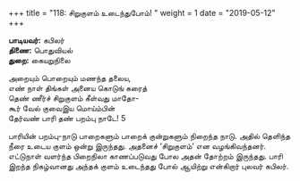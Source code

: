 ﻿+++
title = "118: சிறுகுளம் உடைந்துபோம்!  "
weight = 1
date = "2019-05-12"
+++

**பாடியவர்:** கபிலர்  
**திணை:** பொதுவியல்  
**துறை:** கையறுநிலை  
  
அறையும் பொறையும் மணந்த தலைய,  
எண் நாள் திங்கள் அனைய கொடுங் கரைத்  
தெண் ணீர்ச் சிறுகுளம் கீள்வது மாதோ-  
கூர் வேல் குவைஇய மொய்ம்பின்  
தேர்வண் பாரி தண் பறம்பு நாடே! 5  
  
பாரியின் பறம்பு-நாடு பாறைகளும் பாறைக் குன்றுகளும் நிறைந்த நாடு. அதில் தெளிந்த நீரை உடைய குளம் ஒன்று இருந்தது. அதனைச் ‘சிறுகுளம்’ என வழங்கிவந்தனர். எட்டுநாள் வளர்ந்த பிறைநிலா காணப்படுவது போல அதன் தோற்றம் இருந்தது. பாரி இறந்த நிகழ்வானது அந்தக் குளம் உடைந்தது போல் ஆயிற்று என்கிறார் புலவர் கபிலர்.  

